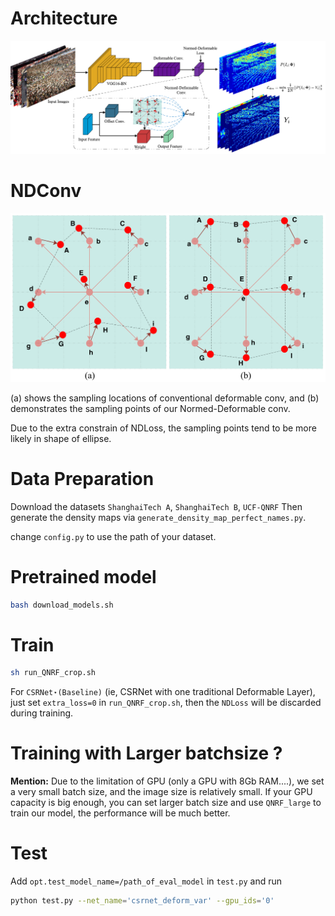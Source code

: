# Architecture

<img src="net.png" width="1000"/> 

# NDConv


<img src="NDConv.jpeg" width="800"/> 

(a) shows the sampling locations of conventional deformable conv, and (b) demonstrates the sampling points of our Normed-Deformable conv.

Due to the extra constrain of NDLoss, the sampling points tend to be more likely in shape of ellipse.

# Data Preparation
Download the datasets `ShanghaiTech A`, `ShanghaiTech B`, `UCF-QNRF`
Then generate the density maps via `generate_density_map_perfect_names.py`.

change `config.py` to use the path of your dataset.

# Pretrained model
```bash
bash download_models.sh
```


# Train
```bash
sh run_QNRF_crop.sh
```
For `CSRNet⋆(Baseline)` (ie, CSRNet with one traditional Deformable Layer), just set `extra_loss=0` in `run_QNRF_crop.sh`, then the `NDLoss` will be discarded during training.


# Training with Larger batchsize ?
**Mention:** Due to the limitation of GPU (only a GPU with 8Gb RAM....), we set a very small batch size, and the image size is relatively small. If your GPU capacity is big enough, you can set larger batch size and use `QNRF_large` to train our model, the performance will be much better.



# Test
Add `opt.test_model_name=/path_of_eval_model` in `test.py` and run
```bash
python test.py --net_name='csrnet_deform_var' --gpu_ids='0'
```

